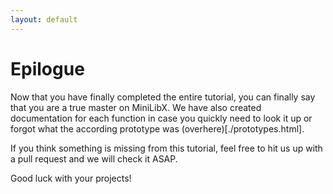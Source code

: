 ```yaml
---
layout: default
---
```


# Epilogue

Now that you have finally completed the entire tutorial, you can finally say
that you are a true master on MiniLibX. We have also created documentation for
each function in case you quickly need to look it up or forgot what the
according prototype was (overhere)[./prototypes.html].
 
If you think something is missing from this tutorial, feel free to hit us up
with a pull request and we will check it ASAP.

Good luck with your projects!